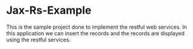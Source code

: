 # Jax-Rs-Example

This is the sample project done to implement the restful web services. In this application we can insert the records and the records are displayed using the restful services.
